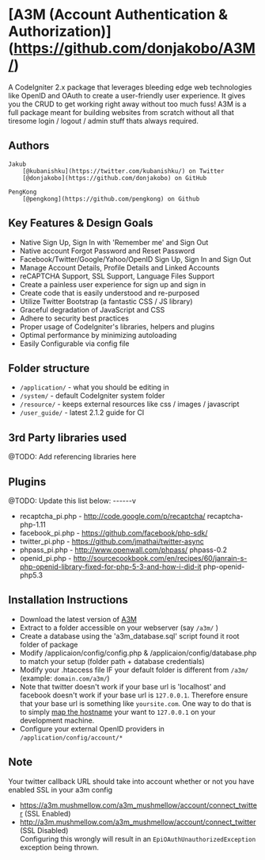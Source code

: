 # [A3M (Account Authentication & Authorization)] (https://github.com/donjakobo/A3M/)

A CodeIgniter 2.x package that leverages bleeding edge web technologies like OpenID and OAuth to create a user-friendly user experience. It gives you the CRUD to get working right away without too much fuss! A3M is a full package meant for building websites from scratch without all that tiresome login / logout / admin stuff thats always required.

## Authors

	Jakub   			
		[@kubanishku](https://twitter.com/kubanishku/) on Twitter    
		[@donjakobo](https://github.com/donjakobo) on GitHub   
	
	PengKong   
		[@pengkong](https://github.com/pengkong) on Github   
		
		
## Key Features & Design Goals

* Native Sign Up, Sign In with 'Remember me' and Sign Out  
* Native account Forgot Password and Reset Password  
* Facebook/Twitter/Google/Yahoo/OpenID Sign Up, Sign In and Sign Out  
* Manage Account Details, Profile Details and Linked Accounts  
* reCAPTCHA Support, SSL Support, Language Files Support  
* Create a painless user experience for sign up and sign in  
* Create code that is easily understood and re-purposed  
* Utilize Twitter Bootstrap (a fantastic CSS / JS library)  
* Graceful degradation of JavaScript and CSS  
* Adhere to security best practices  
* Proper usage of CodeIgniter's libraries, helpers and plugins  
* Optimal performance by minimizing autoloading  
* Easily Configurable via config file  

## Folder structure  

* `/application/` - what you should be editing in    
* `/system/` - default CodeIgniter system folder    
* `/resource/` - keeps external resources like css / images / javascript    
* `/user_guide/` - latest 2.1.2 guide for CI    

## 3rd Party libraries used
@TODO: Add referencing libraries here

## Plugins
@TODO: Update this list below: ------v

* recaptcha_pi.php - http://code.google.com/p/recaptcha/ recaptcha-php-1.11
* facebook_pi.php - https://github.com/facebook/php-sdk/
* twitter_pi.php - https://github.com/jmathai/twitter-async
* phpass_pi.php - http://www.openwall.com/phpass/ phpass-0.2
* openid_pi.php - http://sourcecookbook.com/en/recipes/60/janrain-s-php-openid-library-fixed-for-php-5-3-and-how-i-did-it php-openid-php5.3

## Installation Instructions

+ Download the latest version of [A3M](https://github.com/donjakobo/A3M/)  
+ Extract to a folder accessible on your webserver (say `/a3m/` )  
+ Create a database using the 'a3m_database.sql' script found it root folder of package  
+ Modify /applicaion/config/config.php & /applicaion/config/database.php to match your setup (folder path + database credentials)  
+ Modify your .htaccess file IF your default folder is different from `/a3m/` (example: `domain.com/a3m/`)  
+ Note that twitter doesn't work if your base url is 'localhost' and facebook doesn't work if your base url is `127.0.0.1`. Therefore ensure that your base url is something like `yoursite.com`. One way to do that is to simply [map the hostname](http://en.wikipedia.org/wiki/Hosts_%28file%29) your want to `127.0.0.1` on your development machine.
+ Configure your external OpenID providers in `/application/config/account/*`  

## Note
Your twitter callback URL should take into account whether or not you have enabled SSL in your a3m config   
+ https://a3m.mushmellow.com/a3m_mushmellow/account/connect_twitter (SSL Enabled) 
+ http://a3m.mushmellow.com/a3m_mushmellow/account/connect_twitter (SSL Disabled)  
Configuring this wrongly will result in an `EpiOAuthUnauthorizedException` exception being thrown.

